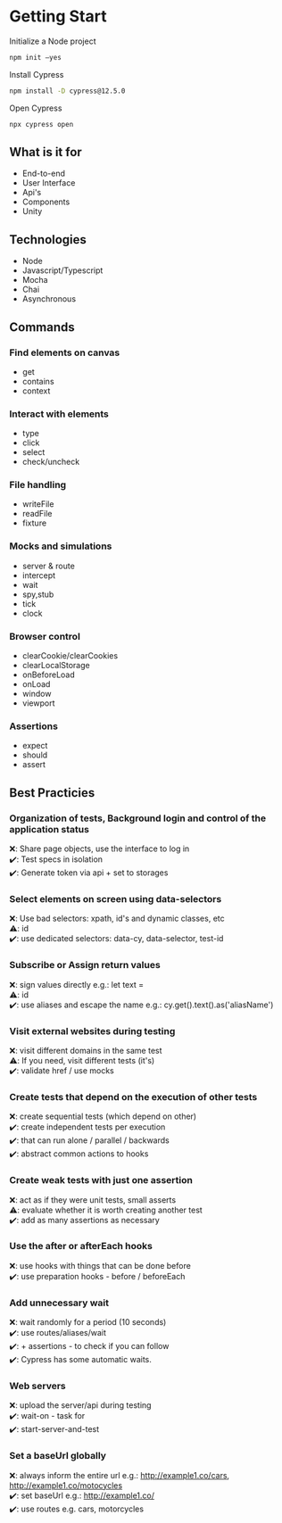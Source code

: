 
# Getting Start

Initialize a Node project

```bash
npm init –yes
```

Install Cypress

```bash
npm install -D cypress@12.5.0
```

Open Cypress

```bash
npx cypress open
```




## What is it for

- End-to-end
- User Interface
- Api's
- Components
- Unity

## Technologies

- Node
- Javascript/Typescript
- Mocha
- Chai
- Asynchronous


## Commands

### Find elements on canvas

- get
- contains
- context



### Interact with elements

- type
- click
- select
- check/uncheck


### File handling

- writeFile
- readFile
- fixture

### Mocks and simulations

- server & route
- intercept
- wait
- spy,stub
- tick
- clock
  

### Browser control

- clearCookie/clearCookies
- clearLocalStorage
- onBeforeLoad
- onLoad
- window
- viewport
  

### Assertions

- expect
- should
- assert



## Best Practicies

### Organization of tests, Background login and control of the application status

❌: Share page objects, use the interface to log in
<br>
✔️: Test specs in isolation
<br>
✔️: Generate token via api + set to storages
<br>


### Select elements on screen using data-selectors

❌: Use bad selectors: xpath, id's and dynamic classes, etc
<br>
⚠️: id
<br>
✔️: use dedicated selectors: data-cy, data-selector, test-id
<br>


### Subscribe or Assign return values

❌: sign values ​​directly e.g.: let text =
<br>
⚠️: id
<br>
✔️: use aliases and escape the name e.g.: cy.get().text().as('aliasName')
<br>

### Visit external websites during testing

❌: visit different domains in the same test
<br>
⚠️: If you need, visit different tests (it's)
<br>
✔️: validate href / use mocks
<br>

### Create tests that depend on the execution of other tests

❌: create sequential tests (which depend on other)
<br>
✔️: create independent tests per execution
<br>
✔️: that can run alone / parallel / backwards
<br>
✔️: abstract common actions to hooks
<br>


### Create weak tests with just one assertion

❌: act as if they were unit tests, small asserts 
<br>
⚠️: evaluate whether it is worth creating another test
<br>
✔️: add as many assertions as necessary
<br>

### Use the after or afterEach hooks

❌: use hooks with things that can be done before
<br>
✔️: use preparation hooks - before / beforeEach
<br>

### Add unnecessary wait

❌: wait randomly for a period (10 seconds)
<br>
✔️: use routes/aliases/wait
<br>
✔️: + assertions - to check if you can follow
<br>
✔️: Cypress has some automatic waits.
<br>

### Web servers

❌: upload the server/api during testing
<br>
✔️: wait-on - task for
<br>
✔️: start-server-and-test
<br>

### Set a baseUrl globally

❌: always inform the entire url e.g.: http://example1.co/cars, http://example1.co/motocycles
<br>
✔️: set baseUrl e.g.: http://example1.co/
<br>
✔️: 
use routes e.g. cars, motorcycles
<br>





